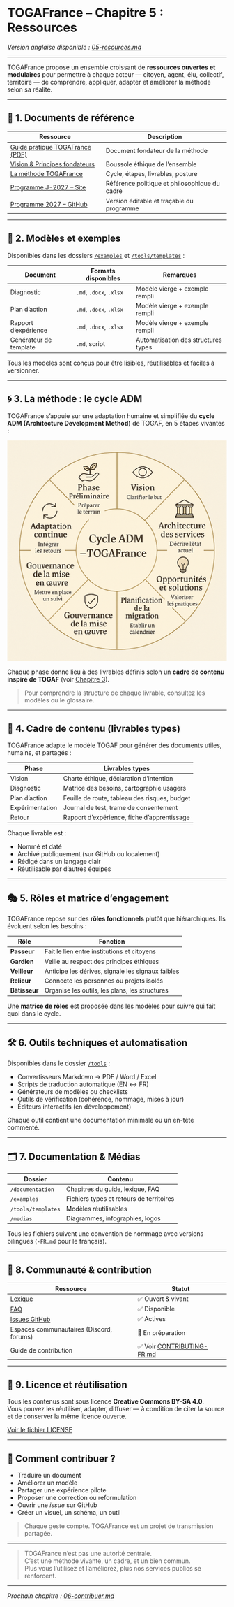 # TOGAFrance – Chapitre 5 : Ressources

*Version anglaise disponible : [05-resources.md](./05-resources.md)*

---

TOGAFrance propose un ensemble croissant de **ressources ouvertes et modulaires** pour permettre à chaque acteur — citoyen, agent, élu, collectif, territoire — de comprendre, appliquer, adapter et améliorer la méthode selon sa réalité.

---

## 📘 1. Documents de référence

| Ressource                         | Description                                                        |
|----------------------------------|--------------------------------------------------------------------|
| [Guide pratique TOGAFrance (PDF)](../documentation/TOGAFrance_Livret_Pratique.pdf) | Document fondateur de la méthode |
| [Vision & Principes fondateurs](./02-vision.md)                 | Boussole éthique de l’ensemble |
| [La méthode TOGAFrance](./03-methode.md)                        | Cycle, étapes, livrables, posture |
| [Programme J-2027 – Site](https://www.jagrat.fr/programme-2027/) | Référence politique et philosophique du cadre |
| [Programme 2027 – GitHub](https://github.com/Jagrat2027/Programme2027) | Version éditable et traçable du programme |

---

## 🧰 2. Modèles et exemples

Disponibles dans les dossiers [`/examples`](../examples) et [`/tools/templates`](../tools/templates) :

| Document                      | Formats disponibles         | Remarques                               |
|------------------------------|-----------------------------|------------------------------------------|
| Diagnostic                   | `.md`, `.docx`, `.xlsx`     | Modèle vierge + exemple rempli           |
| Plan d’action                | `.md`, `.docx`, `.xlsx`     | Modèle vierge + exemple rempli           |
| Rapport d’expérience         | `.md`, `.docx`, `.xlsx`     | Modèle vierge + exemple rempli           |
| Générateur de template       | `.md`, script               | Automatisation des structures types      |

Tous les modèles sont conçus pour être lisibles, réutilisables et faciles à versionner.

---

## 🌀 3. La méthode : le cycle ADM

TOGAFrance s’appuie sur une adaptation humaine et simplifiée du **cycle ADM (Architecture Development Method)** de TOGAF, en 5 étapes vivantes :

![Cycle ADM TOGAFrance](../medias/images/ADM_TOGAFrance.png)


Chaque phase donne lieu à des livrables définis selon un **cadre de contenu inspiré de TOGAF** (voir [Chapitre 3](./03-methode.md)).

> Pour comprendre la structure de chaque livrable, consultez les modèles ou le glossaire.

---

## 📁 4. Cadre de contenu (livrables types)

TOGAFrance adapte le modèle TOGAF pour générer des documents utiles, humains, et partagés :

| Phase         | Livrables types                              |
|---------------|-----------------------------------------------|
| Vision        | Charte éthique, déclaration d’intention       |
| Diagnostic    | Matrice des besoins, cartographie usagers     |
| Plan d’action | Feuille de route, tableau des risques, budget |
| Expérimentation | Journal de test, trame de consentement     |
| Retour        | Rapport d’expérience, fiche d’apprentissage   |

Chaque livrable est :

- Nommé et daté  
- Archivé publiquement (sur GitHub ou localement)  
- Rédigé dans un langage clair  
- Réutilisable par d’autres équipes  

---

## 🎭 5. Rôles et matrice d’engagement

TOGAFrance repose sur des **rôles fonctionnels** plutôt que hiérarchiques. Ils évoluent selon les besoins :

| Rôle         | Fonction                                             |
|--------------|------------------------------------------------------|
| **Passeur**  | Fait le lien entre institutions et citoyens         |
| **Gardien**  | Veille au respect des principes éthiques            |
| **Veilleur** | Anticipe les dérives, signale les signaux faibles   |
| **Relieur**  | Connecte les personnes ou projets isolés            |
| **Bâtisseur**| Organise les outils, les plans, les structures      |

Une **matrice de rôles** est proposée dans les modèles pour suivre qui fait quoi dans le cycle.

---

## 🛠 6. Outils techniques et automatisation

Disponibles dans le dossier [`/tools`](../tools) :

- Convertisseurs Markdown → PDF / Word / Excel  
- Scripts de traduction automatique (EN ↔ FR)  
- Générateurs de modèles ou checklists  
- Outils de vérification (cohérence, nommage, mises à jour)  
- Éditeurs interactifs (en développement)

Chaque outil contient une documentation minimale ou un en-tête commenté.

---

## 🗂 7. Documentation & Médias

| Dossier              | Contenu                                        |
|----------------------|------------------------------------------------|
| `/documentation`     | Chapitres du guide, lexique, FAQ              |
| `/examples`          | Fichiers types et retours de territoires       |
| `/tools/templates`   | Modèles réutilisables                          |
| `/medias`            | Diagrammes, infographies, logos                |

Tous les fichiers suivent une convention de nommage avec versions bilingues (`-FR.md` pour le français).

---

## 🌱 8. Communauté & contribution

| Ressource                        | Statut            |
|----------------------------------|--------------------|
| [Lexique](./08-glossaire.md)     | ✅ Ouvert & vivant |
| [FAQ](./09-faq.md)               | ✅ Disponible       |
| [Issues GitHub](https://github.com/Jagrat2027/TOGAFrance/issues) | ✅ Actives |
| Espaces communautaires (Discord, forums) | 🚧 En préparation  |
| Guide de contribution            | ✅ Voir [CONTRIBUTING-FR.md](../CONTRIBUTING-FR.md) |

---

## 📜 9. Licence et réutilisation

Tous les contenus sont sous licence **Creative Commons BY-SA 4.0**.  
Vous pouvez les réutiliser, adapter, diffuser — à condition de citer la source et de conserver la même licence ouverte.

[Voir le fichier LICENSE](../LICENSE)

---

## 🤝 Comment contribuer ?

- Traduire un document  
- Améliorer un modèle  
- Partager une expérience pilote  
- Proposer une correction ou reformulation  
- Ouvrir une *issue* sur GitHub  
- Créer un visuel, un schéma, un outil

> Chaque geste compte. TOGAFrance est un projet de transmission partagée.

---

> TOGAFrance n’est pas une autorité centrale.  
> C’est une méthode vivante, un cadre, et un bien commun.  
> Plus vous l’utilisez et l’améliorez, plus nos services publics se renforcent.

---

_Prochain chapitre : [06-contribuer.md](./06-contribuer.md)_
